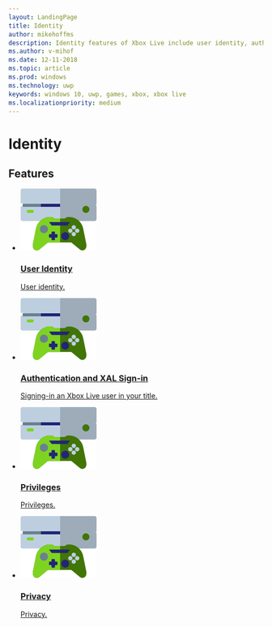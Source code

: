 ```yaml
---
layout: LandingPage
title: Identity
author: mikehoffms
description: Identity features of Xbox Live include user identity, authentication and XAL sign-in, privileges, and privacy.
ms.author: v-mihof
ms.date: 12-11-2018
ms.topic: article
ms.prod: windows
ms.technology: uwp
keywords: windows 10, uwp, games, xbox, xbox live
ms.localizationpriority: medium
---
```


<h1>Identity</h1>

<p>
</p>


<h2>Features</h2>
<ul class="cardsF panelContent cols cols2">
    <li>
        <a href="user/index.md">
        <div class="cardSize">
            <div class="cardPadding">
                <div class="card">
                    <div class="cardImageOuter">
                        <div class="cardImage">
                            <img src="../../images/common/xbl_socialplatform.svg" alt="Social features" />
                        </div>
                    </div>
                    <div class="cardText">
                        <h3>User Identity</h3>
                        <p>User identity.</p>
                    </div>
                </div>
            </div>
        </div>
        </a>
    </li>
    <li>
        <a href="../../using-xbox-live/auth/authentication.md">
        <div class="cardSize">
            <div class="cardPadding">
                <div class="card">
                    <div class="cardImageOuter">
                        <div class="cardImage">
                            <img src="../../images/common/xbl_socialplatform.svg" alt="Social features" />
                        </div>
                    </div>
                    <div class="cardText">
                        <h3>Authentication and XAL Sign-in</h3>
                        <p>Signing-in an Xbox Live user in your title.</p>
                    </div>
                </div>
            </div>
        </div>
        </a>
    </li>
    <li>
        <a href="privileges/index.md">
        <div class="cardSize">
            <div class="cardPadding">
                <div class="card">
                    <div class="cardImageOuter">
                        <div class="cardImage">
                            <img src="../../images/common/xbl_socialplatform.svg" alt="Social features" />
                        </div>
                    </div>
                    <div class="cardText">
                        <h3>Privileges</h3>
                        <p>Privileges.</p>
                    </div>
                </div>
            </div>
        </div>
        </a>
    </li>
    <li>
        <a href="privacy/index.md">
        <div class="cardSize">
            <div class="cardPadding">
                <div class="card">
                    <div class="cardImageOuter">
                        <div class="cardImage">
                            <img src="../../images/common/xbl_socialplatform.svg" alt="Social features" />
                        </div>
                    </div>
                    <div class="cardText">
                        <h3>Privacy</h3>
                        <p>Privacy.</p>
                    </div>
                </div>
            </div>
        </div>
        </a>
    </li>
</ul>
